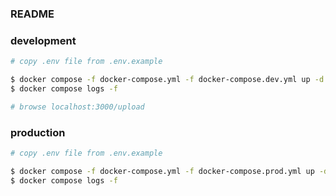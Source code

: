 ### README


### development
```bash
# copy .env file from .env.example

$ docker compose -f docker-compose.yml -f docker-compose.dev.yml up -d --build
$ docker compose logs -f

# browse localhost:3000/upload
```

### production
```bash
# copy .env file from .env.example

$ docker compose -f docker-compose.yml -f docker-compose.prod.yml up -d --build
$ docker compose logs -f
```
